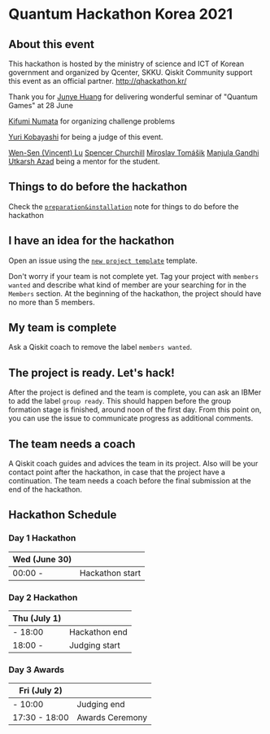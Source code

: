 # Quantum Hackathon Korea 2021
## About this event
This hackathon is hosted by the ministry of science and ICT of Korean government and organized by Qcenter, SKKU.
Qiskit Community support this event as an official partner. 
http://qhackathon.kr/

Thank you for 
[Junye Huang](https://github.com/HuangJunye) for delivering wonderful seminar of "Quantum Games" at 28 June

[Kifumi Numata](https://github.com/kifumi) for organizing challenge problems

[Yuri Kobayashi](https://github.com/veenaiyuri) for being a judge of this event.

[Wen-Sen (Vincent) Lu](https://github.com/wslu42) [Spencer Churchill](https://github.com/splch) [Miroslav Tomášik](https://github.com/molar-volume) [Manjula Gandhi](https://github.com/ManjulaGandhi) [Utkarsh Azad](https://github.com/obliviateandsurrender) being a mentor for the student.


## Things to do before the hackathon

Check the [`preparation&installation`](preparation%26installation.md) note for things to do before the hackathon

## I have an idea for the hackathon

Open an issue using the [`new project template`](https://github.com/qiskit-community/qiskit-hackathon-taiwan-20/issues/new?assignees=&labels=members+wanted&template=new-project-template.md&title=Project+name) template.

Don't worry if your team is not complete yet.
Tag your project with `members wanted` and describe what kind of member are your searching for in the `Members` section.
At the beginning of the hackathon, the project should have no more than 5 members.

## My team is complete

Ask a Qiskit coach to remove the label `members wanted`.

## The project is ready. Let's hack!

After the project is defined and the team is complete, you can ask an IBMer to add the label `group ready`. This should happen before the group formation stage is finished, around noon of the first day. From this point on, you can use the issue to communicate progress as additional comments.

## The team needs a coach

A Qiskit coach guides and advices the team in its project.
Also will be your contact point after the hackathon, in case that the project have a continuation.
The team needs a coach before the final submission at the end of the hackathon.


## Hackathon Schedule

### Day 1 Hackathon
| Wed (June 30) |  |
| -------------- | --------------------------------- |
| 00:00 -  | Hackathon start |
 
 
### Day 2 Hackathon
| Thu (July 1) |  |
| -------------- | --------------------------------- |
|- 18:00 | Hackathon end  |
| 18:00 -  | Judging start |

### Day 3 Awards
| Fri (July 2) |  |
| -------------- | --------------------------------- |
| - 10:00 | Judging end
| 17:30 - 18:00 | Awards Ceremony|


